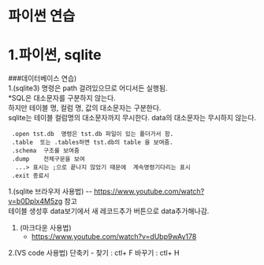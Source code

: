 파이썬 연습
===========
# 1.파이썬, sqlite 
###데이터베이스 연습)  
1.(sqlite3) 명령은 path 걸려있으므로 어디서든 실행됨.  
     *SQL은 대소문자를 구분하지 않는다.   
          하지만 테이블 명, 컬럼 명, 값의 대소문자는 구분한다.  
     sqlite는 테이블 컬럼명의 대소문자까지 무시한다. data의 대소문자는 무시하지 않는다. 



     .open tst.db  명령은 tst.db 파일이 있는 폴더가서 함.  
     .table  또는 .tables하면 tst.db의 table 을 보여줌.  
     .schema  구조를 보여줌  
     .dump    전체구문을 보여   
      ...> 표시는 ;으로 끝나지 않았기 때문에  계속명령기다리는 표시  
     .exit 종료시
      
1.(sqlite  브라우저 사용법) -- https://www.youtube.com/watch?v=b0Dplx4M5zg 참고  
       테이블 생성후 data보기에서 새 레코드추가 버튼으로 data추가해나감.  
       
1. (마크다운 사용법)  
   * https://www.youtube.com/watch?v=dUbp9wAy178 

2.(VS code 사용법)
   단축키 - 찾기 : ctl+ F
           바꾸기 : ctl+ H
  
    
       
     
     

